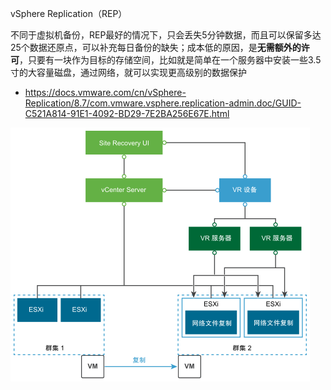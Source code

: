 vSphere Replication（REP）

不同于虚拟机备份，REP最好的情况下，只会丢失5分钟数据，而且可以保留多达25个数据还原点，可以补充每日备份的缺失；成本低的原因，是**无需额外的许可**，只要有一块作为目标的存储空间，比如就是简单在一个服务器中安装一些3.5寸的大容量磁盘，通过网络，就可以实现更高级别的数据保护

- <https://docs.vmware.com/cn/vSphere-Replication/8.7/com.vmware.vsphere.replication-admin.doc/GUID-C521A814-91E1-4092-BD29-7E2BA256E67E.html>

![您可以在单个 vCenter Server 中复制虚拟机。](./.assets/REP/GUID-FD0A7EBA-AEB7-47C5-8C41-A1D4C9FE0926-high.png)